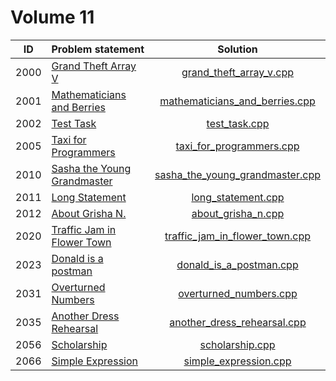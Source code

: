 # Volume 11

|  ID  |        Problem statement        |              Solution               |
|:----:|:--------------------------------|:-----------------------------------:|
| 2000 | [Grand Theft Array V][]         | [grand_theft_array_v.cpp][]         |
| 2001 | [Mathematicians and Berries][]  | [mathematicians_and_berries.cpp][]  |
| 2002 | [Test Task][]                   | [test_task.cpp][]                   |
| 2005 | [Taxi for Programmers][]        | [taxi_for_programmers.cpp][]        |
| 2010 | [Sasha the Young Grandmaster][] | [sasha_the_young_grandmaster.cpp][] |
| 2011 | [Long Statement][]              | [long_statement.cpp][]              |
| 2012 | [About Grisha N.][]             | [about_grisha_n.cpp][]              |
| 2020 | [Traffic Jam in Flower Town][]  | [traffic_jam_in_flower_town.cpp][]  |
| 2023 | [Donald is a postman][]         | [donald_is_a_postman.cpp][]         |
| 2031 | [Overturned Numbers][]          | [overturned_numbers.cpp][]          |
| 2035 | [Another Dress Rehearsal][]     | [another_dress_rehearsal.cpp][]     |
| 2056 | [Scholarship][]                 | [scholarship.cpp][]                 |
| 2066 | [Simple Expression][]           | [simple_expression.cpp][]           |

[Grand Theft Array V]:         http://acm.timus.ru/problem.aspx?space=1&num=2000
[Mathematicians and Berries]:  http://acm.timus.ru/problem.aspx?space=1&num=2001
[Test Task]:                   http://acm.timus.ru/problem.aspx?space=1&num=2002
[Taxi for Programmers]:        http://acm.timus.ru/problem.aspx?space=1&num=2005
[Sasha the Young Grandmaster]: http://acm.timus.ru/problem.aspx?space=1&num=2010
[Long Statement]:              http://acm.timus.ru/problem.aspx?space=1&num=2011
[About Grisha N.]:             http://acm.timus.ru/problem.aspx?space=1&num=2012
[Traffic Jam in Flower Town]:  http://acm.timus.ru/problem.aspx?space=1&num=2020
[Donald is a postman]:         http://acm.timus.ru/problem.aspx?space=1&num=2023
[Overturned Numbers]:          http://acm.timus.ru/problem.aspx?space=1&num=2031
[Another Dress Rehearsal]:     http://acm.timus.ru/problem.aspx?space=1&num=2035
[Scholarship]:                 http://acm.timus.ru/problem.aspx?space=1&num=2056
[Simple Expression]:           http://acm.timus.ru/problem.aspx?space=1&num=2066

[grand_theft_array_v.cpp]:         grand_theft_array_v.cpp
[mathematicians_and_berries.cpp]:  mathematicians_and_berries.cpp
[test_task.cpp]:                   test_task.cpp
[taxi_for_programmers.cpp]:        taxi_for_programmers.cpp
[sasha_the_young_grandmaster.cpp]: sasha_the_young_grandmaster.cpp
[long_statement.cpp]:              long_statement.cpp
[about_grisha_n.cpp]:              about_grisha_n.cpp
[traffic_jam_in_flower_town.cpp]:  traffic_jam_in_flower_town.cpp
[donald_is_a_postman.cpp]:         donald_is_a_postman.cpp
[overturned_numbers.cpp]:          overturned_numbers.cpp
[another_dress_rehearsal.cpp]:     another_dress_rehearsal.cpp
[scholarship.cpp]:                 scholarship.cpp
[simple_expression.cpp]:           simple_expression.cpp
